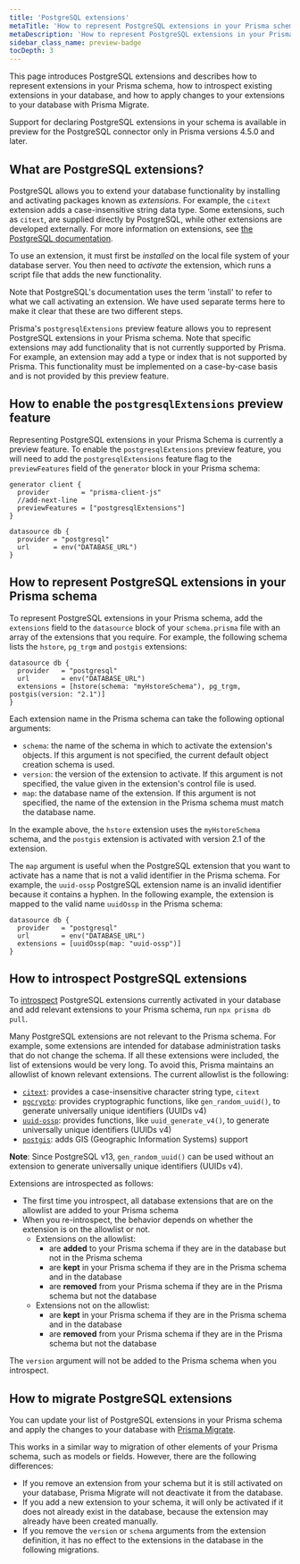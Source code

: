 ```yaml
---
title: 'PostgreSQL extensions'
metaTitle: 'How to represent PostgreSQL extensions in your Prisma schema'
metaDescription: 'How to represent PostgreSQL extensions in your Prisma scheme, introspect extensions in your database, and apply changes to extensions with Prisma Migrate'
sidebar_class_name: preview-badge
tocDepth: 3
---
```


This page introduces PostgreSQL extensions and describes how to represent extensions in your Prisma schema, how to introspect existing extensions in your database, and how to apply changes to your extensions to your database with Prisma Migrate.

<!-- Admonition -->

Support for declaring PostgreSQL extensions in your schema is available in preview for the PostgreSQL connector only in Prisma versions 4.5.0 and later.

## What are PostgreSQL extensions?

PostgreSQL allows you to extend your database functionality by installing and activating packages known as _extensions_. For example, the `citext` extension adds a case-insensitive string data type. Some extensions, such as `citext`, are supplied directly by PostgreSQL, while other extensions are developed externally. For more information on extensions, see [the PostgreSQL documentation](https://www.postgresql.org/docs/current/sql-createextension.html).

To use an extension, it must first be _installed_ on the local file system of your database server. You then need to _activate_ the extension, which runs a script file that adds the new functionality.

<!-- Admonition -->

Note that PostgreSQL's documentation uses the term 'install' to refer to what we call activating an extension. We have used separate terms here to make it clear that these are two different steps.

Prisma's `postgresqlExtensions` preview feature allows you to represent PostgreSQL extensions in your Prisma schema. Note that specific extensions may add functionality that is not currently supported by Prisma. For example, an extension may add a type or index that is not supported by Prisma. This functionality must be implemented on a case-by-case basis and is not provided by this preview feature.

## How to enable the `postgresqlExtensions` preview feature

Representing PostgreSQL extensions in your Prisma Schema is currently a preview feature. To enable the `postgresqlExtensions` preview feature, you will need to add the `postgresqlExtensions` feature flag to the `previewFeatures` field of the `generator` block in your Prisma schema:

```prisma file=schema.prisma highlight=3;add showLineNumbers
generator client {
  provider        = "prisma-client-js"
  //add-next-line
  previewFeatures = ["postgresqlExtensions"]
}

datasource db {
  provider = "postgresql"
  url      = env("DATABASE_URL")
}
```

## How to represent PostgreSQL extensions in your Prisma schema

To represent PostgreSQL extensions in your Prisma schema, add the `extensions` field to the `datasource` block of your `schema.prisma` file with an array of the extensions that you require. For example, the following schema lists the `hstore`, `pg_trgm` and `postgis` extensions:

```prisma file=schema.prisma showLineNumbers
datasource db {
  provider   = "postgresql"
  url        = env("DATABASE_URL")
  extensions = [hstore(schema: "myHstoreSchema"), pg_trgm, postgis(version: "2.1")]
}
```

Each extension name in the Prisma schema can take the following optional arguments:

- `schema`: the name of the schema in which to activate the extension's objects. If this argument is not specified, the current default object creation schema is used.
- `version`: the version of the extension to activate. If this argument is not specified, the value given in the extension's control file is used.
- `map`: the database name of the extension. If this argument is not specified, the name of the extension in the Prisma schema must match the database name.

In the example above, the `hstore` extension uses the `myHstoreSchema` schema, and the `postgis` extension is activated with version 2.1 of the extension.

The `map` argument is useful when the PostgreSQL extension that you want to activate has a name that is not a valid identifier in the Prisma schema. For example, the `uuid-ossp` PostgreSQL extension name is an invalid identifier because it contains a hyphen. In the following example, the extension is mapped to the valid name `uuidOssp` in the Prisma schema:

```prisma file=schema.prisma showLineNumbers
datasource db {
  provider   = "postgresql"
  url        = env("DATABASE_URL")
  extensions = [uuidOssp(map: "uuid-ossp")]
}
```

## How to introspect PostgreSQL extensions

To [introspect](/orm/prisma-schema/introspection) PostgreSQL extensions currently activated in your database and add relevant extensions to your Prisma schema, run `npx prisma db pull`.

Many PostgreSQL extensions are not relevant to the Prisma schema. For example, some extensions are intended for database administration tasks that do not change the schema. If all these extensions were included, the list of extensions would be very long. To avoid this, Prisma maintains an allowlist of known relevant extensions. The current allowlist is the following:

- [`citext`](https://www.postgresql.org/docs/current/citext.html): provides a case-insensitive character string type, `citext`
- [`pgcrypto`](https://www.postgresql.org/docs/current/pgcrypto.html): provides cryptographic functions, like `gen_random_uuid()`, to generate universally unique identifiers (UUIDs v4)
- [`uuid-ossp`](https://www.postgresql.org/docs/current/uuid-ossp.html): provides functions, like `uuid_generate_v4()`, to generate universally unique identifiers (UUIDs v4)
- [`postgis`](https://postgis.net/): adds GIS (Geographic Information Systems) support

**Note**: Since PostgreSQL v13, `gen_random_uuid()` can be used without an extension to generate universally unique identifiers (UUIDs v4).

Extensions are introspected as follows:

- The first time you introspect, all database extensions that are on the allowlist are added to your Prisma schema
- When you re-introspect, the behavior depends on whether the extension is on the allowlist or not.
  - Extensions on the allowlist:
    - are **added** to your Prisma schema if they are in the database but not in the Prisma schema
    - are **kept** in your Prisma schema if they are in the Prisma schema and in the database
    - are **removed** from your Prisma schema if they are in the Prisma schema but not the database
  - Extensions not on the allowlist:
    - are **kept** in your Prisma schema if they are in the Prisma schema and in the database
    - are **removed** from your Prisma schema if they are in the Prisma schema but not the database

The `version` argument will not be added to the Prisma schema when you introspect.

## How to migrate PostgreSQL extensions

You can update your list of PostgreSQL extensions in your Prisma schema and apply the changes to your database with [Prisma Migrate](/orm/prisma-migrate).

This works in a similar way to migration of other elements of your Prisma schema, such as models or fields. However, there are the following differences:

- If you remove an extension from your schema but it is still activated on your database, Prisma Migrate will not deactivate it from the database.
- If you add a new extension to your schema, it will only be activated if it does not already exist in the database, because the extension may already have been created manually.
- If you remove the `version` or `schema` arguments from the extension definition, it has no effect to the extensions in the database in the following migrations.
